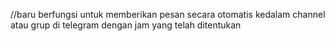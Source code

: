 //baru berfungsi untuk memberikan pesan secara otomatis kedalam channel atau grup di telegram dengan jam yang telah ditentukan 
